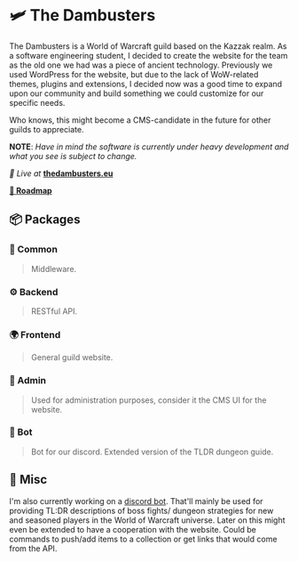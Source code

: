 # 🛩️ The Dambusters

The Dambusters is a World of Warcraft guild based on the Kazzak realm.
As a software engineering student, I decided to create the website for the team as the old one we had was a piece of ancient technology. Previously we used WordPress for the website, but due to the lack of WoW-related themes, plugins and extensions, I decided now was a good time to expand upon our community and build something we could customize for our specific needs.

Who knows, this might become a CMS-candidate in the future for other guilds to appreciate.

**NOTE**: *Have in mind the software is currently under heavy development and what you see is subject to change.*

*📎 Live at* [**thedambusters.eu**](https://thedambusters.eu)

[**📅 Roadmap**](https://trello.com/b/e3dISxLl/dambusters-website)

## 📦 Packages

### 🔌 Common

>Middleware.

### ⚙️ Backend

>RESTful API.

### 🌍 Frontend

>General guild website.

### 📱 Admin

>Used for administration purposes, consider it the CMS UI for the website.

### 🤖 Bot

>Bot for our discord. Extended version of the TLDR dungeon guide.

## 🎉 Misc

I'm also currently working on a [discord bot](https://github.com/NikoDyring/tldr-dungeon-bot). That'll mainly be used for providing TL:DR descriptions of boss fights/ dungeon strategies for new and seasoned players in the World of Warcraft universe. Later on this might even be extended to have a cooperation with the website. Could be commands to push/add items to a collection or get links that would come from the API.
